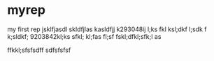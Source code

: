 # myrep
my first rep
jsklfjasdl  skldfjlas
kasldfjj  k293048ij l;ks fkl
ksl;dkf  l;sdk f
k;sldkf;    9203842kl;ks  sfkl;
kl;fas fl;sf
fskl;dfkl;sfk;l as

ffkkl;sfsfsdff
sdfsfsfsf
